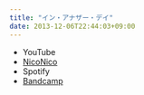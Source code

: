 ```yaml
---
title: "イン・アナザー・デイ"
date: 2013-12-06T22:44:03+09:00
---
```


- YouTube
- [NicoNico](https://nico.ms/sm22401977)
- Spotify
- [Bandcamp](https://mikirihasshap.bandcamp.com/track/--62)

